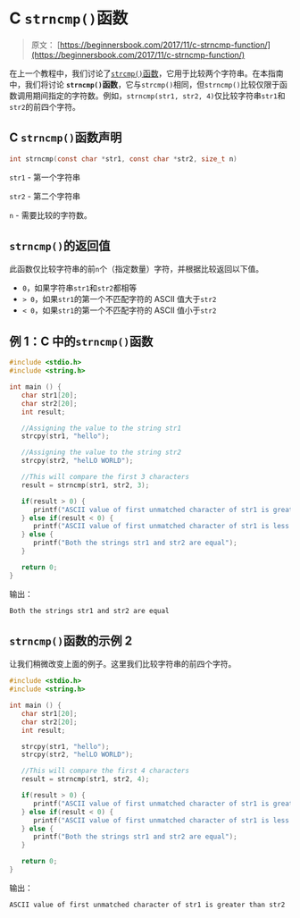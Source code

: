 # C `strncmp()`函数

> 原文： [https://beginnersbook.com/2017/11/c-strncmp-function/](https://beginnersbook.com/2017/11/c-strncmp-function/)

在上一个教程中，我们讨论了[`strcmp()`函数](https://beginnersbook.com/2017/11/c-strcmp-function/)，它用于比较两个字符串。在本指南中，我们将讨论 **`strncmp()`函数**，它与`strcmp()`相同，但`strncmp()`比较仅限于函数调用期间指定的字符数。例如，`strncmp(str1, str2, 4)`仅比较字符串`str1`和`str2`的前四个字符。

## C `strncmp()`函数声明

```c
int strncmp(const char *str1, const char *str2, size_t n)
```

`str1` - 第一个字符串

`str2` - 第二个字符串

`n` - 需要比较的字符数。

## `strncmp()`的返回值

此函数仅比较字符串的前`n`个（指定数量）字符，并根据比较返回以下值。

*   `0`，如果字符串`str1`和`str2`都相等
*   `> 0`，如果`str1`的第一个不匹配字符的 ASCII 值大于`str2`
*   `< 0`，如果`str1`的第一个不匹配字符的 ASCII 值小于`str2`

## 例 1：C 中的`strncmp()`函数

```c
#include <stdio.h>
#include <string.h>

int main () {
   char str1[20];
   char str2[20];
   int result;

   //Assigning the value to the string str1
   strcpy(str1, "hello");

   //Assigning the value to the string str2
   strcpy(str2, "helLO WORLD");

   //This will compare the first 3 characters
   result = strncmp(str1, str2, 3);

   if(result > 0) {
      printf("ASCII value of first unmatched character of str1 is greater than str2");
   } else if(result < 0) {
      printf("ASCII value of first unmatched character of str1 is less than str2");
   } else {
      printf("Both the strings str1 and str2 are equal");
   }

   return 0;
}
```

输出：

```c
Both the strings str1 and str2 are equal
```

## `strncmp()`函数的示例 2

让我们稍微改变上面的例子。这里我们比较字符串的前四个字符。

```c
#include <stdio.h>
#include <string.h>

int main () {
   char str1[20];
   char str2[20];
   int result;

   strcpy(str1, "hello");
   strcpy(str2, "helLO WORLD");

   //This will compare the first 4 characters
   result = strncmp(str1, str2, 4);

   if(result > 0) {
      printf("ASCII value of first unmatched character of str1 is greater than str2");
   } else if(result < 0) {
      printf("ASCII value of first unmatched character of str1 is less than str2");
   } else {
      printf("Both the strings str1 and str2 are equal");
   }

   return 0;
}
```

输出：

```c
ASCII value of first unmatched character of str1 is greater than str2
```